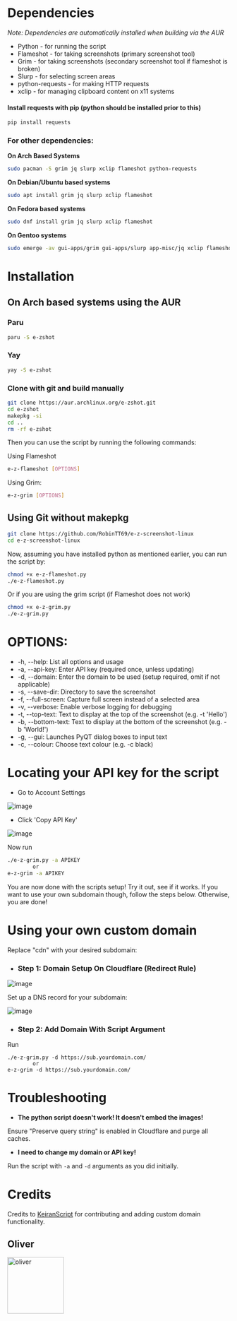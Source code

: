 # Dependencies
 *Note: Dependencies are automatically installed when building via the AUR*

- Python - for running the script
- Flameshot - for taking screenshots (primary screenshot tool)
- Grim - for taking screenshots (secondary screenshot tool if flameshot is broken)
- Slurp - for selecting screen areas
- python-requests - for making HTTP requests
- xclip - for managing clipboard content on x11 systems
#### Install requests with pip (python should be installed prior to this)
```bash
pip install requests
```

### For other dependencies:

**On Arch Based Systems**
```bash
sudo pacman -S grim jq slurp xclip flameshot python-requests
```

**On Debian/Ubuntu based systems**
```bash
sudo apt install grim jq slurp xclip flameshot
```

**On Fedora based systems**
```bash
sudo dnf install grim jq slurp xclip flameshot
```

**On Gentoo systems**
```bash
sudo emerge -av gui-apps/grim gui-apps/slurp app-misc/jq xclip flameshot
```

# Installation

## On Arch based systems using the AUR

### Paru
```bash
paru -S e-zshot
```

### Yay
```bash
yay -S e-zshot
```

### Clone with git and build manually
```bash
git clone https://aur.archlinux.org/e-zshot.git
cd e-zshot
makepkg -si
cd ..
rm -rf e-zshot
```

Then you can use the script by running the following commands:

Using Flameshot
```bash
e-z-flameshot [OPTIONS]
```

Using Grim:
```bash
e-z-grim [OPTIONS]
```

## Using Git without makepkg

```bash
git clone https://github.com/RobinTT69/e-z-screenshot-linux
cd e-z-screenshot-linux
```

Now, assuming you have installed python as mentioned earlier, you can run the script by:

```bash
chmod +x e-z-flameshot.py
./e-z-flameshot.py
```

Or if you are using the grim script (if Flameshot does not work)

```bash
chmod +x e-z-grim.py
./e-z-grim.py
```

# OPTIONS:
- -h, --help: List all options and usage
- -a, --api-key: Enter API key (required once, unless updating)
- -d, --domain: Enter the domain to be used (setup required, omit if not applicable)
- -s, --save-dir: Directory to save the screenshot
- -f, --full-screen: Capture full screen instead of a selected area
- -v, --verbose: Enable verbose logging for debugging 
- -t, --top-text: Text to display at the top of the screenshot (e.g. -t 'Hello')
- -b, --bottom-text: Text to display at the bottom of the screenshot (e.g. -b 'World!')
- -g, --gui: Launches PyQT dialog boxes to input text
- -c, --colour: Choose text colour (e.g. -c black)

# Locating your API key for the script

- Go to Account Settings

![image](https://i.e-z.host/pics/m9j6jk3a.png)

- Click 'Copy API Key'

![image](https://i.e-z.host/pics/inmghmtw.png)

Now run

```bash
./e-z-grim.py -a APIKEY
		or
e-z-grim -a APIKEY
```
You are now done with the scripts setup! Try it out, see if it works. If you want to use your own subdomain though, follow the steps below. Otherwise, you are done!

# Using your own custom domain
Replace "cdn" with your desired subdomain:

- ### Step 1: Domain Setup On Cloudflare (Redirect Rule)

![image](https://r2.e-z.host/8a13052f-8c12-4034-b99f-0155cc616583/vbzqydsx.png)

Set up a DNS record for your subdomain:

![image](https://r2.e-z.host/8a13052f-8c12-4034-b99f-0155cc616583/f5jrvtyn.png)

- ### Step 2: Add Domain With Script Argument

Run
```
./e-z-grim.py -d https://sub.yourdomain.com/
		or
e-z-grim -d https://sub.yourdomain.com/
```

# Troubleshooting

- **The python script doesn't work! It doesn't embed the images!** 

Ensure "Preserve query string" is enabled in Cloudflare and purge all caches.

- **I need to change my domain or API key!**

Run the script with `-a` and `-d` arguments as you did initially.

# Credits

Credits to [KeiranScript](https://github.com/KeiranScript) for contributing and adding custom domain functionality.

## Oliver

<img src="https://r2.e-z.host/oliver.png" alt="oliver" width="128" height="128">
